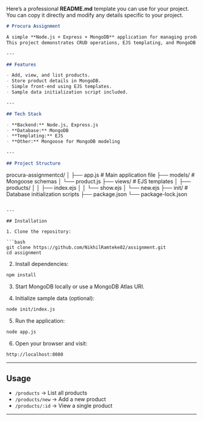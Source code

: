 Here’s a professional **README.md** template you can use for your project. You can copy it directly and modify any details specific to your project.

```markdown
# Procura Assignment

A simple **Node.js + Express + MongoDB** application for managing products.  
This project demonstrates CRUD operations, EJS templating, and MongoDB integration.

---

## Features

- Add, view, and list products.
- Store product details in MongoDB.
- Simple front-end using EJS templates.
- Sample data initialization script included.

---

## Tech Stack

- **Backend:** Node.js, Express.js
- **Database:** MongoDB
- **Templating:** EJS
- **Other:** Mongoose for MongoDB modeling

---

## Project Structure

```

procura-assignmentcd/
│
├── app.js                 # Main application file
├── models/                # Mongoose schemas
│   └── product.js
├── views/                 # EJS templates
│   ├── products/
│   │   ├── index.ejs
│   │   └── show.ejs
│   └── new.ejs
├── init/                  # Database initialization scripts
├── package.json
└── package-lock.json

````

---

## Installation

1. Clone the repository:

```bash
git clone https://github.com/NikhilRamteke82/assignment.git
cd assignment
````

2. Install dependencies:

```bash
npm install
```

3. Start MongoDB locally or use a MongoDB Atlas URI.

4. Initialize sample data (optional):

```bash
node init/index.js
```

5. Run the application:

```bash
node app.js
```

6. Open your browser and visit:

```
http://localhost:8080
```

---

## Usage

* `/products` → List all products
* `/products/new` → Add a new product
* `/products/:id` → View a single product

---

